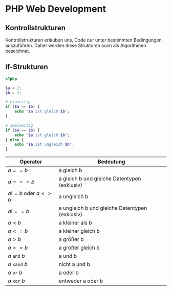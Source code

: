# PHP Web Development
## Kontrollstrukturen

Kontrollstrukturen erlauben uns, Code nur unter bestimmten Bedingungen auszuführen. Daher
werden diese Strukturen auch als Algorithmen bezeichnet.

## if-Strukturen

````php
<?php

$a = 2;
$b = 3;

# einseitig
if ($a == $b) {
    echo "$a ist gleich $b";
}

# zweiseitig
if ($a == $b) {
    echo "$a ist gleich $b";
} else {
    echo "$a ist ungleich $b";
}
````

|Operator|Bedeutung|
| -------- | ------- |
|$a == b$|a gleich b|
|$a === b$|a gleich b und gleiche Datentypen (exklusiv)|
|$a != b$ oder $a <> b$|a ungleich b|
|$a !== b$|a ungleich b und gleiche Datentypen (exklusiv)|
|$a < b$|a kleiner als b|
|$a <= b$|a kleiner gleich b|
|$a > b$|a größer b|
|$a >= b$|a größer gleich b|
|$a$ ``and`` $b$|a und b|
|$a$ ``xand`` $b$|nicht a und b|
|$a$ ``or`` $b$|a oder b|
|$a$ ``xor`` $b$|entweder a oder b|
